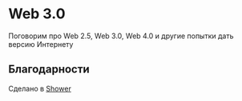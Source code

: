 # Web 3.0

Поговорим про Web 2.5, Web 3.0, Web 4.0 и другие попытки дать версию Интернету

## Благодарности

Сделано в [Shower](https://github.com/shower/shower)

